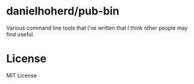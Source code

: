 # danielhoherd/pub-bin

Various command line tools that I've written that I think other people may find useful.

# License

MIT License
